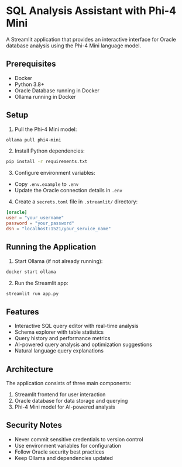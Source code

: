 # SQL Analysis Assistant with Phi-4 Mini

A Streamlit application that provides an interactive interface for Oracle database analysis using the Phi-4 Mini language model.

## Prerequisites

- Docker
- Python 3.8+
- Oracle Database running in Docker
- Ollama running in Docker

## Setup

1. Pull the Phi-4 Mini model:
```bash
ollama pull phi4-mini
```

2. Install Python dependencies:
```bash
pip install -r requirements.txt
```

3. Configure environment variables:
- Copy `.env.example` to `.env`
- Update the Oracle connection details in `.env`

4. Create a `secrets.toml` file in `.streamlit/` directory:
```toml
[oracle]
user = "your_username"
password = "your_password"
dsn = "localhost:1521/your_service_name"
```

## Running the Application

1. Start Ollama (if not already running):
```bash
docker start ollama
```

2. Run the Streamlit app:
```bash
streamlit run app.py
```

## Features

- Interactive SQL query editor with real-time analysis
- Schema explorer with table statistics
- Query history and performance metrics
- AI-powered query analysis and optimization suggestions
- Natural language query explanations

## Architecture

The application consists of three main components:
1. Streamlit frontend for user interaction
2. Oracle database for data storage and querying
3. Phi-4 Mini model for AI-powered analysis

## Security Notes

- Never commit sensitive credentials to version control
- Use environment variables for configuration
- Follow Oracle security best practices
- Keep Ollama and dependencies updated
